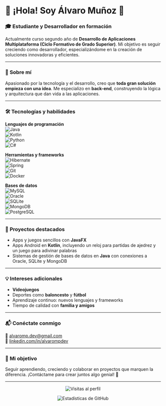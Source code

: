 # 👋 ¡Hola! Soy **Álvaro Muñoz** 🚀  

### 🎓 **Estudiante y Desarrollador en formación**  
Actualmente curso segundo año de **Desarrollo de Aplicaciones Multiplataforma (Ciclo Formativo de Grado Superior)**. Mi objetivo es seguir creciendo como desarrollador, especializándome en la creación de soluciones innovadoras y eficientes.

---

### 🌟 **Sobre mí**  
Apasionado por la tecnología y el desarrollo, creo que **toda gran solución empieza con una idea**. Me especializo en **back-end**, construyendo la lógica y arquitectura que dan vida a las aplicaciones.  

---

### 🛠️ **Tecnologías y habilidades**  

**Lenguajes de programación**  
![Java](https://img.shields.io/badge/-Java-007396?logo=coffeescript&logoColor=white)  
![Kotlin](https://img.shields.io/badge/-Kotlin-0095D5?logo=kotlin&logoColor=white)  
![Python](https://img.shields.io/badge/-Python-3776AB?logo=python&logoColor=white)  
![C#](https://img.shields.io/badge/-C%23-239120?logo=dotnet&logoColor=white)  

**Herramientas y frameworks**  
![Hibernate](https://img.shields.io/badge/-Hibernate-59666C?logo=hibernate&logoColor=white)  
![Spring](https://img.shields.io/badge/-Spring-6DB33F?logo=spring&logoColor=white)  
![Git](https://img.shields.io/badge/-Git-F05032?logo=git&logoColor=white)  
![Docker](https://img.shields.io/badge/-Docker-2496ED?logo=docker&logoColor=white)  

**Bases de datos**  
![MySQL](https://img.shields.io/badge/-MySQL-4479A1?logo=mysql&logoColor=white)  
![Oracle](https://img.shields.io/badge/-Oracle-F80000?logo=oracle&logoColor=white)  
![SQLite](https://img.shields.io/badge/-SQLite-003B57?logo=sqlite&logoColor=white)  
![MongoDB](https://img.shields.io/badge/-MongoDB-47A248?logo=mongodb&logoColor=white)  
![PostgreSQL](https://img.shields.io/badge/-PostgreSQL-336791?logo=postgresql&logoColor=white)  

---

### 🚀 **Proyectos destacados**  
- Apps y juegos sencillos con **JavaFX**  
- Apps Android en **Kotlin**, incluyendo un reloj para partidas de ajedrez y un juego para adivinar palabras  
- Sistemas de gestión de bases de datos en **Java** con conexiones a Oracle, SQLite y MongoDB  

---

### 💡 **Intereses adicionales**  
- **Videojuegos**  
- Deportes como **baloncesto** y **fútbol**  
- Aprendizaje continuo: nuevos lenguajes y frameworks  
- Tiempo de calidad con **familia y amigos**  

---

### 📬 **Conéctate conmigo**  
📧 [alvaromp.dev@gmail.com](mailto:alvaromp.dev@gmail.com)  
🔗 [linkedin.com/in/alvarompdev](https://www.linkedin.com/in/alvarompdev)  

---

### 🌟 **Mi objetivo**  
Seguir aprendiendo, creciendo y colaborar en proyectos que marquen la diferencia. ¡Contáctame para crear juntos algo genial! 🚀

---

<p align="center">  
  <img src="https://komarev.com/ghpvc/?username=alvarompdev&style=flat-square&color=blue" alt="Visitas al perfil" />  
</p>  

<p align="center">  
  <img src="https://github-readme-stats.vercel.app/api?username=alvarompdev&show_icons=true&theme=radical" alt="Estadísticas de GitHub" />  
</p>

